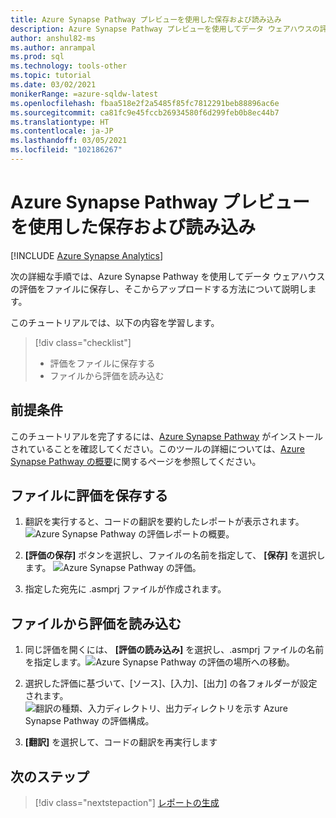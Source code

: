 ```yaml
---
title: Azure Synapse Pathway プレビューを使用した保存および読み込み
description: Azure Synapse Pathway プレビューを使用してデータ ウェアハウスの評価を保存して読み込む
author: anshul82-ms
ms.author: anrampal
ms.prod: sql
ms.technology: tools-other
ms.topic: tutorial
ms.date: 03/02/2021
monikerRange: =azure-sqldw-latest
ms.openlocfilehash: fbaa518e2f2a5485f85fc7812291beb88896ac6e
ms.sourcegitcommit: ca81fc9e45fccb26934580f6d299feb0b8ec44b7
ms.translationtype: HT
ms.contentlocale: ja-JP
ms.lasthandoff: 03/05/2021
ms.locfileid: "102186267"
---
```

# <a name="save-and-load-assessments-with-azure-synapse-pathway-preview"></a>Azure Synapse Pathway プレビューを使用した保存および読み込み
[!INCLUDE [Azure Synapse Analytics](../../includes/applies-to-version/asa.md)]

次の詳細な手順では、Azure Synapse Pathway を使用してデータ ウェアハウスの評価をファイルに保存し、そこからアップロードする方法について説明します。

このチュートリアルでは、以下の内容を学習します。

> [!div class="checklist"]
> * 評価をファイルに保存する
> * ファイルから評価を読み込む

## <a name="prerequisites"></a>前提条件

このチュートリアルを完了するには、[Azure Synapse Pathway](synapse-pathway-download.md) がインストールされていることを確認してください。このツールの詳細については、[Azure Synapse Pathway の概要](azure-synapse-pathway-overview.md)に関するページを参照してください。

## <a name="saving-an-assessment-to-a-file"></a>ファイルに評価を保存する

1. 翻訳を実行すると、コードの翻訳を要約したレポートが表示されます。![Azure Synapse Pathway の評価レポートの概要。](./media/tutorial-save-load-assessment/report-overview.png)
1. **[評価の保存]** ボタンを選択し、ファイルの名前を指定して、 **[保存]** を選択します。
![Azure Synapse Pathway の評価。](./media/tutorial-save-load-assessment/save-assessment.png)

1. 指定した宛先に .asmprj ファイルが作成されます。

## <a name="loading-an-assessment-from-a-file"></a>ファイルから評価を読み込む

1. 同じ評価を開くには、 **[評価の読み込み]** を選択し、.asmprj ファイルの名前を指定します。![Azure Synapse Pathway の評価の場所への移動。](./media/tutorial-save-load-assessment/browse-location.png)

1. 選択した評価に基づいて、[ソース]、[入力]、[出力] の各フォルダーが設定されます。
![翻訳の種類、入力ディレクトリ、出力ディレクトリを示す Azure Synapse Pathway の評価構成。](./media/tutorial-save-load-assessment/load-assessment.png)
1. **[翻訳]** を選択して、コードの翻訳を再実行します

## <a name="next-steps"></a>次のステップ

> [!div class="nextstepaction"]
> [レポートの生成](report-generation.md)
